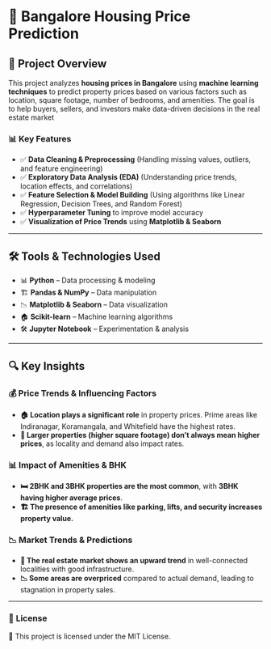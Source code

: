 # 🏡 **Bangalore Housing Price Prediction**  
  
## 📌 **Project Overview**  
This project analyzes **housing prices in Bangalore** using **machine learning techniques** to predict property prices based on various factors such as location, square footage, number of bedrooms, and amenities. The goal is to help buyers, sellers, and investors make data-driven decisions in the real estate market
     
### 📊 **Key Features**   
- ✅ **Data Cleaning & Preprocessing** (Handling missing values, outliers, and feature engineering)  
- ✅ **Exploratory Data Analysis (EDA)** (Understanding price trends, location effects, and correlations)  
- ✅ **Feature Selection & Model Building** (Using algorithms like Linear Regression, Decision Trees, and Random Forest)  
- ✅ **Hyperparameter Tuning** to improve model accuracy   
- ✅ **Visualization of Price Trends** using **Matplotlib & Seaborn**   
    
---    
 
## 🛠 **Tools & Technologies Used** 
- 📊 **Python** – Data processing & modeling  
- 🏗 **Pandas & NumPy** – Data manipulation 
- 📉 **Matplotlib & Seaborn** – Data visualization  
- 🏠 **Scikit-learn** – Machine learning algorithms 
- 🛠 **Jupyter Notebook** – Experimentation & analysis  

---

## 🔍 **Key Insights**  

### 💰 **Price Trends & Influencing Factors**  
- **🏠 Location plays a significant role** in property prices. Prime areas like Indiranagar, Koramangala, and Whitefield have the highest rates.  
- **📏 Larger properties (higher square footage) don’t always mean higher prices**, as locality and demand also impact rates.  

### 📊 **Impact of Amenities & BHK**  
- **🛏️ 2BHK and 3BHK properties are the most common**, with **3BHK having higher average prices**.  
- **🏗️ The presence of amenities like parking, lifts, and security increases property value.**  

### 📉 **Market Trends & Predictions**  
- **🔼 The real estate market shows an upward trend** in well-connected localities with good infrastructure.  
- **📉 Some areas are overpriced** compared to actual demand, leading to stagnation in property sales.  

---

### 📜 **License** ###
📝 This project is licensed under the MIT License.

